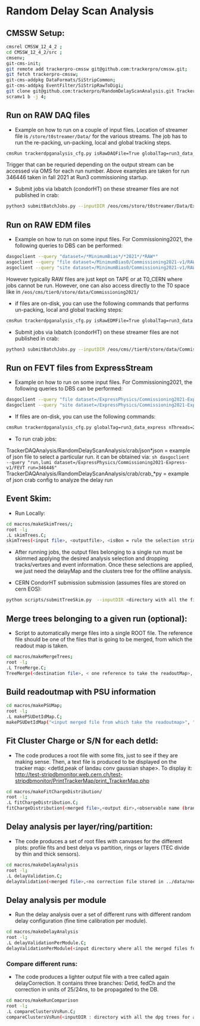 # Random Delay Scan Analysis 

## CMSSW Setup:

```sh
cmsrel CMSSW_12_4_2 ;
cd CMSSW_12_4_2/src ;
cmsenv;		      
git-cms-init; 
git remote add trackerpro-cmssw git@github.com:trackerpro/cmssw.git;
git fetch trackerpro-cmssw;
git-cms-addpkg DataFormats/SiStripCommon;
git-cms-addpkg EventFilter/SiStripRawToDigi;
git clone git@github.com:trackerpro/RandomDelayScanAnalysis.git TrackerDAQAnalysis/RandomDelayScanAnalysis
scramv1 b -j 4;					 
```

## Run on RAW DAQ files

* Example on how to run on a couple of input files. Location of streamer file is ```/store/t0streamer/Data/``` for the various streams. The job has to run the re-packing, un-packing, local and global tracking steps.
    
```sh
cmsRun trackerdpganalysis_cfg.py isRawDAQFile=True globalTag=run3_data_express nThreads=4 inputDelayFile=TrackerDealyMap_Run346446_pll.csv inputFiles=/store/t0streamer/Data/Express/000/346/446/run346446_ls0001_streamExpress_StorageManager.dat delayStep=0 triggerList="HLT_HcalNZS*","HLT_L1ETT_ZeroBias*","HLT_PixelClusters_WP1_ZeroBias*" maxEvents=100
```

Trigger that can be requried depending on the output stream can be accessed via OMS for each run number. Above examples are taken for run 346446 taken in fall 2021 at Run3 commissioning startup.

* Submit jobs via lxbatch (condorHT) on these streamer files are not published in crab:

```sh
python3 submitBatchJobs.py --inputDIR /eos/cms/store/t0streamer/Data/Express/000/346/446/ --outputDIR /eos/cms/store/group/dpg_tracker_strip/tracker/Online/RandomDelayScan/Run346446/MinimumBias0/ --jsonFile json_346446.json --eventsPerJob 1500 --delayStep 0 --nThreads 2 --triggerList "HLT_HcalNZS*,HLT_L1ETT_ZeroBias*,HLT_PixelClusters_WP1_ZeroBias*,HLT_PixelClusters_WP2_ZeroBias*" --globalTag run3_data_express --delayFileDirectory ../crab/2021/ --jobDIR jobs_minimumbias0 --isRawDAQFile --submit
```	
## Run on RAW EDM files
    
* Example on how to run on some input files. For Commissioning2021, the following queries to DBS can be performed:
    
```sh
dasgoclient --query "dataset=/*MinimumBias*/*2021*/*RAW*"
asgoclient --query "file dataset=/MinimumBias0/Commissioning2021-v1/RAW run=346446"
asgoclient --query "site dataset=/MinimumBias0/Commissioning2021-v1/RAW"
```
	
However typically RAW files are just kept on TAPE or at T0_CERN where jobs cannot be run. However, one can also access directly to the T0 space like in ```/eos/cms/tier0/store/data/Commissioning2021/```

* if files are on-disk, you can use the following commands that performs un-packing, local and global tracking steps:

```sh
cmsRun trackerdpganalysis_cfg.py isRawEDMFile=True globalTag=run3_data nThreads=2 inputDelayFile=TrackerDealyMap_Run346446_pll.csv inputFiles=<file location> triggerList="HLT_PixelClusters_WP2_ZeroBias*","HLT_L1ETT_ZeroBias*" maxEvents=100
```

* Submit jobs via lxbatch (condorHT) on these streamer files are not published in crab:

```sh
python3 submitBatchJobs.py --inputDIR /eos/cms//tier0/store/data/Commissioning2021/MinimumBias0/RAW/v1/000/346/446/ --outputDIR /eos/cms/store/group/dpg_tracker_strip/tracker/Online/RandomDelayScan/Run346446/MinimumBias0/ --jsonFile json_346446.json --eventsPerJob 1500 --delayStep 0 --triggerList "HLT_HcalNZS*,HLT_L1ETT_ZeroBias*,HLT_PixelClusters_WP1_ZeroBias*,HLT_PixelClusters_WP2_ZeroBias*" --globalTag run3_data --delayFileDirectory ../crab/2021/ --jobDIR jobs_minimumbias0 --isRawEDMFile --submit
```

## Run on FEVT files from ExpressStream
    
* Example on how to run on some input files. For Commissioning2021, the following queries to DBS can be performed:

```sh
dasgoclient --query "file dataset=/ExpressPhysics/Commissioning2021-Express-v1/FEVT run=346446"
dasgoclient --query "site dataset=/ExpressPhysics/Commissioning2021-Express-v1/FEVT"
```

* If files are on-disk, you can use the following commands:

```sh
cmsRun trackerdpganalysis_cfg.py globalTag=run3_data_express nThreads=2 inputDelayFile=TrackerDealyMap_Run346446_pll.csv inputFiles=/store/express/Commissioning2021/ExpressPhysics/FEVT/Express-v1/000/346/446/00000/0455c1c4-357f-434c-951f-ab6f2ba98683.root delayStep=0 triggerList="HLT_HcalNZS*","HLT_L1ETT_ZeroBias*","HLT_PixelClusters_WP1_ZeroBias*" maxEvents=100
```
    
* To run crab jobs: 
    
TrackerDAQAnalysis/RandomDelayScanAnalysis/crab/json*json = example of json file to select a particular run. it can be obtained via: ```sh dasgoclient --query "run,lumi dataset=/ExpressPhysics/Commissioning2021-Express-v1/FEVT run=346446" ```
TrackerDAQAnalysis/RandomDelayScanAnalysis/crab/crab_*py = example of json crab config to analyze the delay run
    
## Event Skim:

* Run Locally:

```sh
cd macros/makeSkimTrees/;
root -l;
.L skimTrees.C;
skimTrees(<input file>, <outputfile>, <isBon = rule the selection string written inside the code>);
```

* After running jobs, the output files belonging to a single run must be skimmed applying the desired analysis selection and dropping tracks/vertxes and event information. Once these selections are applied, we just need the delayMap and the clusters tree for the offiline analysis.

* CERN CondorHT submission submission (assumes files are stored on cern EOS):
    
```sh
python scripts/submitTreeSkim.py  --inputDIR <directory with all the files for a given run, produced by crab is ok> --outputDIR <output location on Cern EOS> --outputBaseName <base name for the output root file> --isBOn (in case you want to apply bOn selections) --jobDIR <JOBDIR> --queque <QUEQUE> --submit
```

## Merge trees belonging to a given run (optional):

* Script to automatically merge files into a single ROOT file. The reference file should be one of the files that is going to be merged, from which the readout map is taken.

```sh
cd macros/makeMergeTrees;
root -l;
.L TreeMerge.C;
TreeMerge(<destination file>, < one reference to take the readoutMap>, <directory where all the single files are located>, <if you want to cancel single inputs after merging)
```

## Build readoutmap with PSU information

```sh
cd macros/makePSUMap;
root -l;
.L makePSUDetIdMap.C;
makePSUDetIdMap("<input merged file from which take the readoutmap>", "<PSU-DCU association file>", "<output readout map>");
```

## Fit Cluster Charge or S/N for each detId:

* The code produces a root file with some fits, just to see if they are making sense. Then, a text file is produced to be displayed on the tracker map: <detId,peak of landau conv gaussian shape>. To display it: http://test-stripdbmonitor.web.cern.ch/test-stripdbmonitor/PrintTrackerMap/print_TrackerMap.php

```sh
cd macros/makeFitChargeDistribution/
root -l;
.L fitChargeDistribution.C;
fitChargeDistribution(<merged file>,<output dir>,<observable name (branch name)>, delayMin, delayMax, <apply or not path lenght correction>, <store outputs>)
```
 
## Delay analysis per layer/ring/partition:

* The code produces a set of root files with canvases for the different plots: profile fits and best delya vs partition, rings or layers (TEC divide by thin and thick sensors).

```sh
cd macros/makeDelayAnalysis
root -l;
.L delayValidation.C;
delayValidation(<merged file>,<no correction file stored in ../data/nocorrection.root>,<observable name (branch name)>, <plotParitions: to analyze the delay per partions>, <plotLayers: to find the delay per layer>, <plotSlices: to find the best delay per slices>, <outputDIR: name and path of the output directory>)
```    			    	      

## Delay analysis per module

* Run the delay analysis over a set of different runs with different random delay configuration (fine time calibration per module).

```sh
cd macros/makeDelayAnalysis
root -l;
.L delayValidationPerModule.C;
delayValidationPerModule(<input directory where all the merged files for different runs are located>,<no correction file stored in ../data/nocorrection.root>,<postfix: substring to be find to be sure to run on the merged files>, <observable name (branch name)>, <outputDIR: name and path of the output directory>,<saveMeanCanvas: store some gaussian fits of mean charge vs delay>, <saveMPVCanvas: save MPV fit canvases vs delay >, <saveCorrectionTree: to save the delay per channel in a TTree format. Can be analyzed then through the tkCommissioner>
```

### Compare different runs:

* The code produces a lighter output file with a tree called again delayCorrection. It contains three branches: Detid, fedCh and the correction in units of 25/24ns, to be propagated to the DB.

```sh
cd macros/makeRunComparison
root -l;
.L compareClustersVsRun.C;
compareClustersVsRun(<inputDIR : directory with all the dpg trees for all the runs> <runList: list of run numbers to be considered> <outputDIR: where plots and root files are created> <postfix: string to grep to access to input root files>);
```


